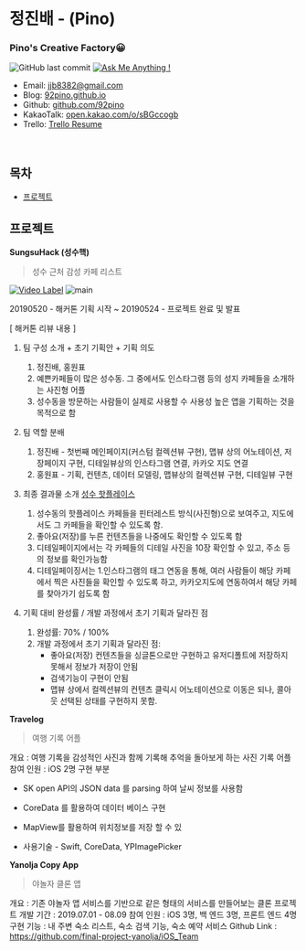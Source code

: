 정진배 - (Pino)
================

### Pino's Creative Factory😀
![GitHub last commit](https://img.shields.io/github/last-commit/kawoou/resume.svg)
[![Ask Me Anything !](https://img.shields.io/badge/Ask%20me-anything-1abc9c.svg)](https://open.kakao.com/o/sBGccogb)

* Email: [jjb8382@gmail.com](mailto://jjb8382@gmail.com)
* Blog: [92pino.github.io](http://92pino.github.io)
* Github: [github.com/92pino](https://github.com/92pino)
* KakaoTalk: [open.kakao.com/o/sBGccogb](https://open.kakao.com/o/sBGccogb)
* Trello: [Trello Resume](https://trello.com/b/A4uJsWdw/resume)

<br/>

## 목차

* [프로젝트](#프로젝트)

## 프로젝트

**SungsuHack (성수핵)**

>  성수 근처 감성 카페 리스트

[![Video Label](https://user-images.githubusercontent.com/45158632/65492347-b3660800-deeb-11e9-80a3-b5bf76244cf0.PNG)](https://www.youtube.com/watch?v=Rzkk7k9iwK0&feature=share?t=6s)
![main](https://user-images.githubusercontent.com/45158632/65492539-135cae80-deec-11e9-8a91-6af9ddaeb92d.PNG)

20190520 - 해커톤 기획 시작 ~ 20190524 - 프로젝트 완료 및 발표

[ 해커톤 리뷰 내용 ]
1. 팀 구성 소개 + 초기 기획안 + 기획 의도
    1) 정진배, 홍원표
    2) 예쁜카페들이 많은 성수동. 그 중에서도 인스타그램 등의 성지 카페들을 소개하는 사진형 어플
    3) 성수동을 방문하는 사람들이 실제로 사용할 수 사용성 높은 앱을 기획하는 것을 목적으로 함


2. 팀 역할 분배
    1) 정진배 - 첫번째 메인페이지(커스텀 컬렉션뷰 구현), 맵뷰 상의 어노테이션, 저장페이지 구현, 디테일뷰상의 인스타그램 연결, 카카오 지도 연결
    2) 홍원표 - 기획, 컨텐츠, 데이터 모델링, 맵뷰상의 컬렉션뷰 구현, 디테일뷰 구현


3. 최종 결과물 소개
[성수 핫플레이스](https://www.youtube.com/watch?v=Rzkk7k9iwK0&feature=share)

    1) 성수동의 핫플레이스 카페들을 핀터레스트 방식(사진형)으로 보여주고, 지도에서도 그 카페들을 확인할 수 있도록 함.
    2) 좋아요(저장)를 누른 컨텐츠들을 나중에도 확인할 수 있도록 함
    3) 디테일페이지에서는 각 카페들의 디테일 사진을 10장 확인할 수 있고, 주소 등의 정보를 확인가능함
    4) 디테일페이징서는 1.인스타그램의 태그 연동을 통해, 여러 사람들이 해당 카페에서 찍은 사진들을 확인할 수 있도록 하고,   카카오지도에 연동하여서 해당 카페를 찾아가기 쉽도록 함


4. 기획 대비 완성률  /  개발 과정에서 초기 기획과 달라진 점
    1) 완성률: 70% / 100%
    2) 개발 과정에서 초기 기획과 달라진 점:
        - 좋아요(저장) 컨텐츠들을 싱글톤으로만 구현하고  유저디폴트에 저장하지 못해서 정보가 저장이 안됨
        - 검색기능이 구현이 안됨
        - 맵뷰 상에서 컬렉션뷰의 컨텐츠 클릭시 어노테이션으로 이동은 되나, 콜아웃 선택된 상태를 구현하지 못함.

**Travelog**

> 여행 기록 어플

개요 : 여행 기록을 감성적인 사진과 함께 기록해 추억을 돌아보게 하는 사진 기록 어플
참여 인원 : iOS 2명
구현 부분
- SK open API의 JSON data 를 parsing 하여 날씨 정보를 사용함
- CoreData 를 활용하여 데이터 베이스 구현
- MapView를 활용하여 위치정보를 저장 할 수 있

- 사용기술 - Swift, CoreData, YPImagePicker

**Yanolja Copy App**

> 야놀자 클론 앱

개요 : 기존 야놀자 앱 서비스를 기반으로 같은 형태의 서비스를 만들어보는 클론 프로젝트
개발 기간 : 2019.07.01 - 08.09
참여 인원 : iOS 3명, 백 엔드 3명, 프론트 엔드 4명
구현 기능 : 내 주변 숙소 리스트, 숙소 검색 기능, 숙소 예약 서비스
Github Link : https://github.com/final-project-yanolja/iOS_Team
